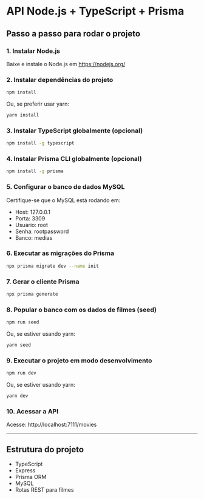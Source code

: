 # API Node.js + TypeScript + Prisma

## Passo a passo para rodar o projeto

### 1. Instalar Node.js
Baixe e instale o Node.js em https://nodejs.org/

### 2. Instalar dependências do projeto
```bash
npm install
```
Ou, se preferir usar yarn:
```bash
yarn install
```

### 3. Instalar TypeScript globalmente (opcional)
```bash
npm install -g typescript
```

### 4. Instalar Prisma CLI globalmente (opcional)
```bash
npm install -g prisma
```

### 5. Configurar o banco de dados MySQL
Certifique-se que o MySQL está rodando em:
- Host: 127.0.0.1
- Porta: 3309
- Usuário: root
- Senha: rootpassword
- Banco: medias

### 6. Executar as migrações do Prisma
```bash
npx prisma migrate dev --name init
```

### 7. Gerar o cliente Prisma
```bash
npx prisma generate
```

### 8. Popular o banco com os dados de filmes (seed)
```bash
npm run seed
```
Ou, se estiver usando yarn:
```bash
yarn seed
```

### 9. Executar o projeto em modo desenvolvimento
```bash
npm run dev
```
Ou, se estiver usando yarn:
```bash
yarn dev
```

### 10. Acessar a API
Acesse: http://localhost:7111/movies

---

## Estrutura do projeto
- TypeScript
- Express
- Prisma ORM
- MySQL
- Rotas REST para filmes
